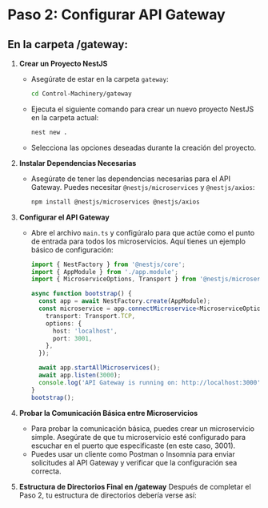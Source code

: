 # Paso 2: Configurar API Gateway

## En la carpeta /gateway:

1. **Crear un Proyecto NestJS**
   - Asegúrate de estar en la carpeta `gateway`:
     ```bash
     cd Control-Machinery/gateway
     ```
   - Ejecuta el siguiente comando para crear un nuevo proyecto NestJS en la carpeta actual:
     ```bash
     nest new .
     ```
   - Selecciona las opciones deseadas durante la creación del proyecto.

2. **Instalar Dependencias Necesarias**
   - Asegúrate de tener las dependencias necesarias para el API Gateway. Puedes necesitar `@nestjs/microservices` y `@nestjs/axios`:
     ```bash
     npm install @nestjs/microservices @nestjs/axios
     ```

3. **Configurar el API Gateway**
   - Abre el archivo `main.ts` y configúralo para que actúe como el punto de entrada para todos los microservicios. Aquí tienes un ejemplo básico de configuración:

     ```typescript
     import { NestFactory } from '@nestjs/core';
     import { AppModule } from './app.module';
     import { MicroserviceOptions, Transport } from '@nestjs/microservices';

     async function bootstrap() {
       const app = await NestFactory.create(AppModule);
       const microservice = app.connectMicroservice<MicroserviceOptions>({
         transport: Transport.TCP,
         options: {
           host: 'localhost',
           port: 3001,
         },
       });

       await app.startAllMicroservices();
       await app.listen(3000);
       console.log('API Gateway is running on: http://localhost:3000');
     }
     bootstrap();
     ```

4. **Probar la Comunicación Básica entre Microservicios**
   - Para probar la comunicación básica, puedes crear un microservicio simple. Asegúrate de que tu microservicio esté configurado para escuchar en el puerto que especificaste (en este caso, 3001).
   - Puedes usar un cliente como Postman o Insomnia para enviar solicitudes al API Gateway y verificar que la configuración sea correcta.

5. **Estructura de Directorios Final en /gateway**
   Después de completar el Paso 2, tu estructura de directorios debería verse así:

